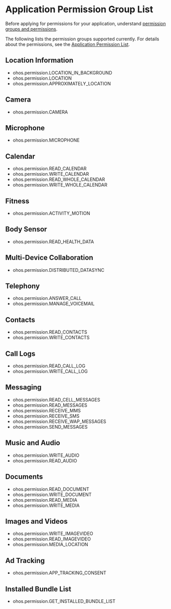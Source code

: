 # Application Permission Group List

Before applying for permissions for your application, understand [permission groups and permissions](accesstoken-overview.md#permission-groups-and-permissions).

The following lists the permission groups supported currently. For details about the permissions, see the [Application Permission List](permission-list.md).

## Location Information

- ohos.permission.LOCATION_IN_BACKGROUND
- ohos.permission.LOCATION
- ohos.permission.APPROXIMATELY_LOCATION

## Camera

- ohos.permission.CAMERA

## Microphone

- ohos.permission.MICROPHONE

## Calendar

- ohos.permission.READ_CALENDAR
- ohos.permission.WRITE_CALENDAR
- ohos.permission.READ_WHOLE_CALENDAR
- ohos.permission.WRITE_WHOLE_CALENDAR

## Fitness

- ohos.permission.ACTIVITY_MOTION

## Body Sensor

- ohos.permission.READ_HEALTH_DATA

## Multi-Device Collaboration

- ohos.permission.DISTRIBUTED_DATASYNC

## Telephony

- ohos.permission.ANSWER_CALL
- ohos.permission.MANAGE_VOICEMAIL

## Contacts

- ohos.permission.READ_CONTACTS
- ohos.permission.WRITE_CONTACTS

## Call Logs

- ohos.permission.READ_CALL_LOG
- ohos.permission.WRITE_CALL_LOG

## Messaging

- ohos.permission.READ_CELL_MESSAGES
- ohos.permission.READ_MESSAGES
- ohos.permission.RECEIVE_MMS
- ohos.permission.RECEIVE_SMS
- ohos.permission.RECEIVE_WAP_MESSAGES
- ohos.permission.SEND_MESSAGES

## Music and Audio

- ohos.permission.WRITE_AUDIO
- ohos.permission.READ_AUDIO

## Documents

- ohos.permission.READ_DOCUMENT
- ohos.permission.WRITE_DOCUMENT
- ohos.permission.READ_MEDIA
- ohos.permission.WRITE_MEDIA

## Images and Videos

- ohos.permission.WRITE_IMAGEVIDEO
- ohos.permission.READ_IMAGEVIDEO
- ohos.permission.MEDIA_LOCATION

## Ad Tracking

- ohos.permission.APP_TRACKING_CONSENT

## Installed Bundle List

- ohos.permission.GET_INSTALLED_BUNDLE_LIST
